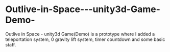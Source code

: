 # Outlive-in-Space---unity3d-Game-Demo-
Outlive in Space - unity3d Game(Demo) is a prototype where I added a teleportation system, 0 gravity lift system, timer countdown and some basic staff.

